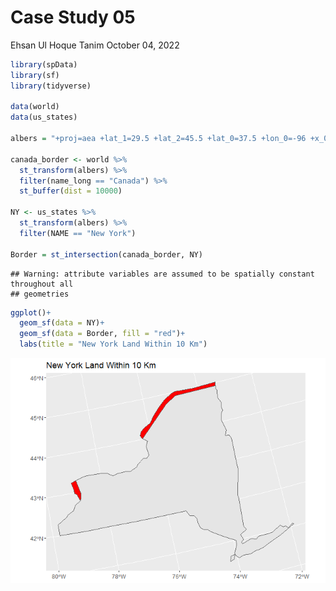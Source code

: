 Case Study 05
================
Ehsan Ul Hoque Tanim
October 04, 2022

``` r
library(spData)
library(sf)
library(tidyverse)

data(world)
data(us_states)

albers = "+proj=aea +lat_1=29.5 +lat_2=45.5 +lat_0=37.5 +lon_0=-96 +x_0=0 +y_0=0 +ellps=GRS80 +datum=NAD83 +units=m +no_defs"

canada_border <- world %>% 
  st_transform(albers) %>%
  filter(name_long == "Canada") %>%
  st_buffer(dist = 10000)

NY <- us_states %>% 
  st_transform(albers) %>% 
  filter(NAME == "New York") 

Border = st_intersection(canada_border, NY)
```

    ## Warning: attribute variables are assumed to be spatially constant throughout all
    ## geometries

``` r
ggplot()+
  geom_sf(data = NY)+
  geom_sf(data = Border, fill = "red")+
  labs(title = "New York Land Within 10 Km")
```

![](case_study_05_files/figure-gfm/unnamed-chunk-1-1.png)<!-- -->
